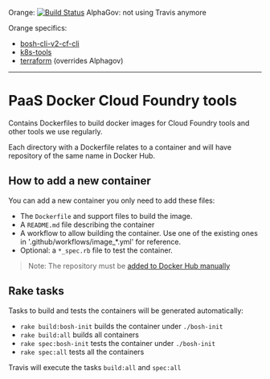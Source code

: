 
Orange: [![Build Status](https://travis-ci.org/orange-cloudfoundry/paas-docker-cloudfoundry-tools.svg)](https://travis-ci.org/orange-cloudfoundry/paas-docker-cloudfoundry-tools)
AlphaGov: not using Travis anymore

Orange specifics:
* [bosh-cli-v2-cf-cli](bosh-cli-v2-cf-cli)
* [k8s-tools](k8s-tools)
* [terraform](terraform) (overrides Alphagov)

--------------------

# PaaS Docker Cloud Foundry tools

Contains Dockerfiles to build docker images for Cloud Foundry tools and other tools we use regularly.

Each directory with a Dockerfile relates to a container and will have
repository of the same name in Docker Hub.

## How to add a new container

You can add a new container you only need to add these files:

- The `Dockerfile` and support files to build the image.
- A `README.md` file describing the container
- A workflow to allow building the container. Use one of the existing ones in '.github/workflows/image\_\*.yml' for reference.
- Optional: a `*_spec.rb` file to test the container.

> Note: The repository must be [added to Docker Hub manually](https://hub.docker.com/orgs/governmentpaas/repositories)

## Rake tasks

Tasks to build and tests the containers will be generated automatically:

- `rake build:bosh-init` builds the container under `./bosh-init`
- `rake build:all` builds all containers
- `rake spec:bosh-init` tests the container under `./bosh-init`
- `rake spec:all` tests all the containers

Travis will execute the tasks `build:all` and `spec:all`
